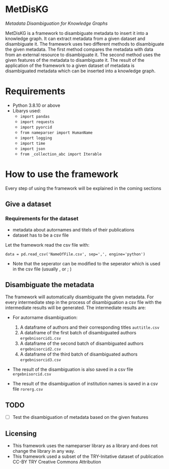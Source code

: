 # MetDisKG
*Metadata Disambiguation for Knowledge Graphs*

MetDisKG is a framework to disambiguate metadata to insert it into a knowledge graph. It can extract metadata from a given dataset and disambiguate it. The framework uses two different methods to disambiguate the given metadata. The first method compares the metadata with data from an external resource to disambiguate it. The second method uses the given features of the metadata to disambiguate it. The result of the application of the framework to a given dataset of metadata is disambiguated metadata which can be inserted into a knowledge graph. 

# Requirements
- Python 3.8.10 or above
- Libarys used:
  - ``` import pandas ```
  - ``` import requests ```
  - ``` import pyorcid ```
  - ``` from nameparser import HumanName ```
  - ``` import logging ```
  - ``` import time ```
  - ``` import json ```
  - ``` from _collection_abc import Iterable ```

# How to use the framework
Every step of using the framework will be explained in the coming sections
## Give a dataset
### Requirements for the dataset
- metadata about autornames and titels of their publications
- dataset has to be a csv file

Let the framework read the csv file with:
```
data = pd.read_csv('NameOfFile.csv', sep=',', engine='python')
```
- Note that the seperator can be modified to the seperator which is used in the csv file (usually , or ; )

## Disambiguate the metadata
The framework will automatically disambiguate the given metadata. For every intermediate step in the process of disambiguation a csv file with the intermediate results will be generated. The intermediate results are:
- For autorname disambiguation:
  1. A dataframe of authors and their corresponding titles ```auttitle.csv```
  2. A dataframe of the first batch of disambiguated authors ```ergebnisorcid1.csv```
  3. A dataframe of the second batch of disambiguated authors ```ergebnisorcid2.csv```
  4. A dataframe of the third batch of disambiguated authors ```ergebnisorcid3.csv```
- The result of the disambiguation is also saved in a csv file ```ergebnisorcid.csv```

- The result of the disambiguation of institution names is saved in a csv file ```rorerg.csv```

## TODO
- [ ] Test the disambiguation of metadata based on the given features 

## Licensing
- This framework uses the nameparser library as a library and does not change the library in any way.
- This framework used a subset of the TRY-Initative dataset of publication CC-BY TRY Creative Commons Attribution
